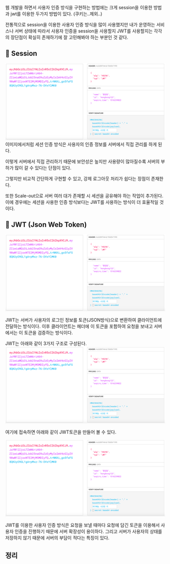 웹 개발을 하면서 사용자 인증 방식을 구현하는 방법에는 크게 session을 이용한 방법과 jwt를 이용한 두가지 방법이 있다. (쿠키는..제외..)

전통적으로 session을 이용한 사용자 인증 방식을 많이 사용했지만 내가 운영하는 서비스나 서버 상태에 따라서 사용자 인증을 session을 사용할지 JWT를 사용할지는 각각의 장단점이 확실히 존재하기에 잘 고민해봐야 하는 부분인 것 같다.
## 📌 Session
![TIL_IMAGE](./image/image.png)
이미지에서처럼 세션 인증 방식은 사용자의 인증 정보를 서버에서 직접 관리를 하게 된다.

이렇게 서버에서 직접 관리하기 때문에 보안성은 높지만 사용량이 많아질수록 서버의 부하가 많이 갈 수 있다는 단점이 있다.

그렇지만 비교적 간단하게 구현할 수 있고, 강제 로그아웃 처리가 쉽다는 장점이 존재한다.

또한 Scale-out으로 서버 여러 대가 존재할 시 세션을 공유해야 하는 작업이 추가된다. 이에 경우에는 세션을 사용한 인증 방식보다는 JWT를 사용하는 방식이 더 효율적일 것이다.


## 📌 JWT (Json Web Token)
![TIL_IMAGE](./image/image.png)

JWT는 서버가 사용자의 로그인 정보를 토큰(JSON방식)으로 변환하여 클라이언트에 전달하는 방식이다. 이후 클라이언트는 헤더에 이 토큰을 포함하여 요청을 보내고 서버에서는 이 토큰을 검증하는 방식이다.

JWT는 아래와 같이 3가지 구조로 구성된다.
![TIL_IMAGE](./image/image.png)

여기에 접속하면 아래와 같이 JWT토큰을 만들어 볼 수 있다.

![TIL_IMAGE](./image/image.png)

JWT를 이용한 사용자 인증 방식은 요청을 보낼 때마다 요청에 담긴 토큰을 이용해서 사용자 인증을 진행하기 때문에 서버 확장성이 용이하다. 그리고 서버가 사용자의 상태를 저장하지 않기 때문에 서버의 부담이 적다는 특징이 있다.
## 정리

